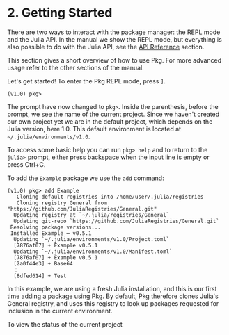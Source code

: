# **2.** Getting Started

There are two ways to interact with the package manager: the REPL mode and the Julia API.
In the manual we show the REPL mode, but everything is also possible to do with the
Julia API, see the [API Reference](@ref) section.

This section gives a short overview of how to use Pkg. For more advanced usage refer to
the other sections of the manual.

Let's get started! To enter the Pkg REPL mode, press `]`.

```
(v1.0) pkg>
```

The prompt have now changed to `pkg>`. Inside the parenthesis, before the prompt, we see the
name of the current project. Since we haven't created our own project yet we are in the default
project, which depends on the Julia version, here 1.0. This default environment is located at
`~/.julia/environments/v1.0`.

To access some basic help you can run `pkg> help` and to return to the `julia>` prompt,
either press backspace when the input line is empty or press Ctrl+C.

To add the `Example` package we use the `add` command:

```
(v1.0) pkg> add Example
   Cloning default registries into /home/user/.julia/registries
   Cloning registry General from "https://github.com/JuliaRegistries/General.git"
  Updating registry at `~/.julia/registries/General`
  Updating git-repo `https://github.com/JuliaRegistries/General.git`
 Resolving package versions...
 Installed Example ─ v0.5.1
  Updating `~/.julia/environments/v1.0/Project.toml`
  [7876af07] + Example v0.5.1
  Updating `~/.julia/environments/v1.0/Manifest.toml`
  [7876af07] + Example v0.5.1
  [2a0f44e3] + Base64
  ⋮
  [8dfed614] + Test
```

In this example, we are using a fresh Julia installation, and this is our first time adding
a package using Pkg. By default, Pkg therefore clones Julia's General registry,
and uses this registry to look up packages requested for inclusion in the current environment.

To view the status of the current project
